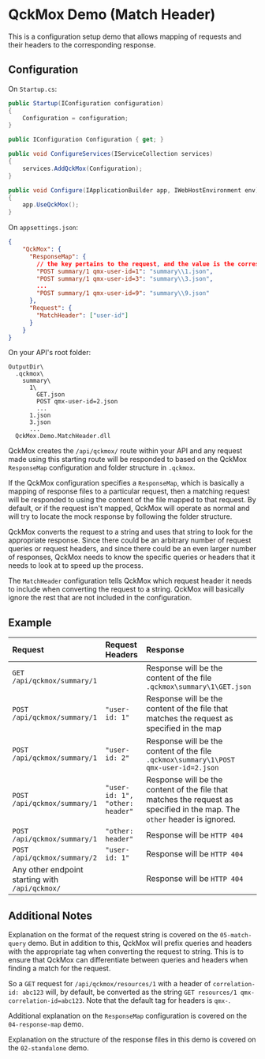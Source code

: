 # QckMox Demo (Match Header)

This is a configuration setup demo that allows mapping of requests and their headers to the corresponding response.

## Configuration
On `Startup.cs`:
```C#
public Startup(IConfiguration configuration)
{
    Configuration = configuration;
}

public IConfiguration Configuration { get; }

public void ConfigureServices(IServiceCollection services)
{
    services.AddQckMox(Configuration);
}

public void Configure(IApplicationBuilder app, IWebHostEnvironment env)
{
    app.UseQckMox();
}
```

On `appsettings.json`:
```JSON
{
    "QckMox": {
      "ResponseMap": {
        // the key pertains to the request, and the value is the corresponding response for that request
        "POST summary/1 qmx-user-id=1": "summary\\1.json",
        "POST summary/1 qmx-user-id=3": "summary\\3.json",
        ...
        "POST summary/1 qmx-user-id=9": "summary\\9.json"
      },
      "Request": {
        "MatchHeader": ["user-id"]
      }
    }
}
```

On your API's root folder:
```
OutputDir\
  .qckmox\
    summary\
      1\
        GET.json
        POST qmx-user-id=2.json
        ...
      1.json
      3.json
      ...
  QckMox.Demo.MatchHeader.dll
```

QckMox creates the `/api/qckmox/` route within your API and any request made using this starting route will be responded to based on the QckMox `ResponseMap` configuration and folder structure in `.qckmox`.

If the QckMox configuration specifies a `ResponseMap`, which is basically a mapping of response files to a particular request, then a matching request will be responded to using the content of the file mapped to that request. By default, or if the request isn't mapped, QckMox will operate as normal and will try to locate the mock response by following the folder structure.

QckMox converts the request to a string and uses that string to look for the appropriate response. Since there could be an arbitrary number of request queries or request headers, and since there could be an even larger number of responses, QckMox needs to know the specific queries or headers that it needs to look at to speed up the process.

The `MatchHeader` configuration tells QckMox which request header it needs to include when converting the request to a string. QckMox will basically ignore the rest that are not included in the configuration.

## Example
|Request|Request Headers|Response|
|:-|:-|:-|
|`GET /api/qckmox/summary/1`||Response will be the content of the file `.qckmox\summary\1\GET.json`|
|`POST /api/qckmox/summary/1`|`"user-id: 1"`|Response will be the content of the file that matches the request as specified in the map|
|`POST /api/qckmox/summary/1`|`"user-id: 2"`|Response will be the content of the file `.qckmox\summary\1\POST qmx-user-id=2.json`|
|`POST /api/qckmox/summary/1`|`"user-id: 1", "other: header"`|Response will be the content of the file that matches the request as specified in the map. The `other` header is ignored.|
|`POST /api/qckmox/summary/1`|`"other: header"`|Response will be `HTTP 404`|
|`POST /api/qckmox/summary/2`|`"user-id: 1"`|Response will be `HTTP 404`|
|Any other endpoint starting with `/api/qckmox/`||Response will be `HTTP 404`|

## Additional Notes
Explanation on the format of the request string is covered on the `05-match-query` demo. But in addition to this, QckMox will prefix queries and headers with the appropriate tag when converting the request to string. This is to ensure that QckMox can differentiate between queries and headers when finding a match for the request.

So a `GET` request for `/api/qckmox/resources/1` with a header of `correlation-id: abc123` will, by default, be converted as the string `GET resources/1 qmx-correlation-id=abc123`. Note that the default tag for headers is `qmx-`.

Additional explanation on the `ResponseMap` configuration is covered on the `04-response-map` demo.

Explanation on the structure of the response files in this demo is covered on the `02-standalone` demo.